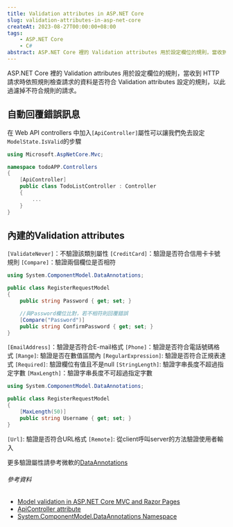 ```yaml
---
title: Validation attributes in ASP.NET Core
slug: validation-attributes-in-asp-net-core
createAt: 2023-08-27T00:00:00+08:00
tags:
    - ASP.NET Core
    - C#
abstract: ASP.NET Core 裡的 Validation attributes 用於設定欄位的規則，當收到 HTTP 請求時依照規則檢查請求的資料是否符合 Validation attributes 設定的規則，以此過濾掉不符合規則的請求。
---
```


ASP.NET Core 裡的 Validation attributes 用於設定欄位的規則，當收到 HTTP 請求時依照規則檢查請求的資料是否符合 Validation attributes 設定的規則，以此過濾掉不符合規則的請求。

## 自動回覆錯誤訊息
在 Web API controllers 中加入`[ApiController]`屬性可以讓我們免去設定`ModelState.IsValid`的步驟

```csharp
using Microsoft.AspNetCore.Mvc;

namespace todoAPP.Controllers
{
    [ApiController]
    public class TodoListController : Controller
    {
        ...
    }
}
```

## 內建的Validation attributes
`[ValidateNever]`：不驗證該類別屬性
`[CreditCard]`：驗證是否符合信用卡卡號規則
`[Compare]`：驗證兩個欄位是否相符

```csharp
using System.ComponentModel.DataAnnotations;

public class RegisterRequestModel
{
    public string Password { get; set; }

    //與Password欄位比對，若不相符則回覆錯誤
    [Compare("Password")]
    public string ConfirmPassword { get; set; }
}
```

`[EmailAddress]`：驗證是否符合E-mail格式
`[Phone]`：驗證是否符合電話號碼格式
`[Range]`: 驗證是否在數值區間內
`[RegularExpression]`: 驗證是否符合正規表達式
`[Required]`: 驗證欄位有值且不是null
`[StringLength]`: 驗證字串長度不超過指定字數
`[MaxLength]`：驗證字串長度不可超過指定字數

```csharp
using System.ComponentModel.DataAnnotations;

public class RegisterRequestModel
{
    [MaxLength(50)]
    public string Username { get; set; }
}
```

`[Url]`: 驗證是否符合URL格式
`[Remote]`: 從client呼叫server的方法驗證使用者輸入


更多驗證屬性請參考微軟的[DataAnnotations](https://learn.microsoft.com/en-us/dotnet/api/system.componentmodel.dataannotations?view=net-6.0)

###### 參考資料

- [Model validation in ASP.NET Core MVC and Razor Pages](https://learn.microsoft.com/en-us/aspnet/core/mvc/models/validation?view=aspnetcore-6.0)
- [ApiController attribute](https://learn.microsoft.com/en-us/aspnet/core/web-api/?view=aspnetcore-6.0#apicontroller-attribute-1)
- [System.ComponentModel.DataAnnotations Namespace](https://learn.microsoft.com/en-us/dotnet/api/system.componentmodel.dataannotations?view=net-6.0)